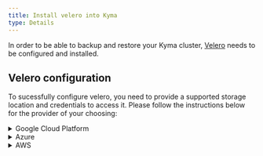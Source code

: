 ```yaml
---
title: Install velero into Kyma
type: Details
---
```

In order to be able to backup and restore your Kyma cluster, [Velero](https://github.com/heptio/velero/) needs to be configured and installed.

## Velero configuration

To sucessfully configure velero, you need to provide a supported storage location and credentials to access it. Please follow the instructions below for the provider of your choosing:
  <div tabs>
  <details>
  <summary>
  Google Cloud Platform
  </summary>
  
  For GCP, you need to have a bucket in `Google Cloud Storage`, and a service account able to access it and store data (and its JSON key).

  1. Download the overrides file to your installation folder:
      - [Velero Overrides](./assets/velero-overrides.yaml)

  2. Run the following commands providing the necessary information to replace the placeholders on velero's configuration with your GCP bucket and credentials:
      ```bash
          # Set the base64 encoded provider to gcp
          sed -i.bak "s/__PROVIDER__/$(echo -n gcp | base64)/g" velero-overrides.yaml

          # Set the base64 encoded bucket name to the name of your bucket in GCS
          sed -i.bak "s/__BUCKET__/$(echo -n <bucket name> | base64)/g" velero-overrides.yaml
          
          # Set the base64 encoded credentials JSON providing your service account key file
          sed -i.bak "s/__CREDENTIALS__/$(base64 <credentials JSON file path>)/g" velero-overrides.yaml
      ```

  3. Run the kyma installation with the velero overrides:
      ```bash
        kyma install -o velero-overrides.yaml
      ```

  >**NOTE:** For more information visit https://velero.io/docs/v1.0.0/gcp-config/

  </details>
  <details>
  <summary>
  Azure
  </summary>

  Coming soon...

  >**NOTE:** For more information visit https://velero.io/docs/v1.0.0/azure-config/
  
  </details>
  <details>
  <summary>
  AWS
  </summary>

  AWS is currently not officially supported.

  >**NOTE:** For more information visit https://velero.io/docs/v1.0.0/aws-config/

  </details>
  </div>